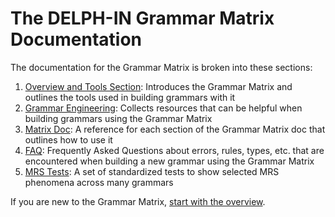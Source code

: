 # The DELPH-IN Grammar Matrix Documentation
The documentation for the Grammar Matrix is broken into these sections:

1. [Overview and Tools Section](https://blog.inductorsoftware.com/docsproto/matrix/MatrixTop): Introduces the Grammar Matrix and outlines the tools used in building grammars with it
2. [Grammar Engineering](https://blog.inductorsoftware.com/docsproto/matrix/MatrixDevConventions): Collects resources that can be helpful when building grammars using the Grammar Matrix
3. [Matrix Doc](https://blog.inductorsoftware.com/docsproto/matrix/MatrixDocTop): A reference for each section of the Grammar Matrix doc that outlines how to use it
4. [FAQ](https://blog.inductorsoftware.com/docsproto/matrix/GrammarEngineeringFAQ): Frequently Asked Questions about errors, rules, types, etc. that are encountered when building a new grammar using the Grammar Matrix
5. [MRS Tests](https://blog.inductorsoftware.com/docsproto/matrix/MatrixMrsTestSuite): A set of standardized tests to show selected MRS phenomena across many grammars 

If you are new to the Grammar Matrix, [start with the overview](https://blog.inductorsoftware.com/docsproto/matrix/MatrixTop).